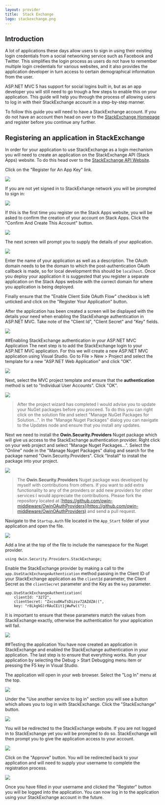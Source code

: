 ```yaml
---
layout: provider
title:  Stack Exchange
logo: stackexchange.png
---
```

## Introduction
A lot of applications these days allow users to sign in using their existing login credentials from a social networking service such as Facebook and Twitter.  This simplifies the login process as users do not have to remember multiple login credentials for various websites, and it also provides the application developer in turn access to certain demographical information from the user.

ASP.NET MVC 5 has support for social logins built in, but as an app developer you will still need to go trough a few steps to enable this on your application.  This guide will help you through the process of allowing users to log in with their StackExchange account in a step-by-step manner.

To follow this guide you will need to have a StackExchange account.  If you do not have an account then head on over to the [StackExchange Homepage](http://stackexchange.com/) and register before you continue any further.

## Registering an application in StackExchange
In order for your application to use StackExchange as a login mechanism you will need to create an application on the StackExchange API (Stack Apps) website.  To do this head over to the [StackExchange API Website](http://api.stackexchange.com/). 

Click on the "Register for An App Key" link.

![](/images/guides/stackexchange/stackexchange-api-website.png)

If you are not yet signed in to StackExhange network you will be prompted to sign in:

![](/images/guides/stackexchange/stackapps-auth.png)

If this is the first time you register on the Stack Apps website, you will be asked to confirm the creation of your account on Stack Apps. Click the "Confirm And Create This Account" button.

![](/images/guides/stackexchange/stackapps-create-account.png)

The next screen will prompt you to supply the details of your application.

![](/images/guides/stackexchange/register-app.png)

Enter the name of your application as well as a description. The OAuth domain needs to be the domain to which the post-authentication OAuth callback is made, so for local development this should be `localhost`. Once you deploy your application it is suggested that you register a separate application on the Stack Apps website with the correct domain for where you application is being deployed.

Finally ensure that the "Enable Client Side OAuth Flow" checkbox is left unticked and click on the "Register Your Application" button.

After the application has been created a screen will be displayed with the details your need when enabling the StackExhange authentication in ASP.NET MVC. Take note of the "Client Id", "Client Secret" and "Key" fields.

![](/images/guides/stackexchange/register-app-success.png)

##Enabling StackExchange authentication in your ASP.NET MVC Application
The next step is to add the StackExchange login to your ASP.NET MVC application.  For this we will create a new ASP.NET MVC application using Visual Studio. Go to File > New > Project and select the template for a new "ASP.NET Web Application" and click "OK".

![](/images/guides/stackexchange/new_project.png)

Next, select the MVC project template and ensure that the **authentication** method is set to "Individual User Accounts".  Click "OK".

![](/images/guides/stackexchange/new_project_mvc.png)

> After the project wizard has completed I would advise you to update your NuGet packages before you proceed.  To do this you can right click on the solution file and select "Manage NuGet Packages for Solution...".  In the "Manage Nuget Packages" dialog you can navigate to the Updates node and ensure that you install any updates.

Next we need to install the **Owin.Security.Providers** Nuget package which will give us access to the StackExchange authentication provider.  Right click on your web project and select "Manage Nuget Packages...". Select the "Online" node in the "Manage Nuget Packages" dialog and search for the package named "Owin.Security.Providers".  Click "Install" to install the package into your project.

![](/images/guides/stackexchange/nuget_package_dialog.png)

> The **Owin.Security.Providers** Nuget package was developed by myself with contributions from others.  If you want to add extra functionality to any of the providers or add new providers for other services I would appreciate the contributions.  Please fork the repository located at [https://github.com/owin-middleware/OwinOAuthProviders](https://github.com/owin-middleware/OwinOAuthProviders) and send a pull request.

Navigate to the `Startup.Auth` file located in the `App_Start` folder of your application and open the file.

![](/images/guides/stackexchange/navigate_startup_auth.png)

Add a line at the top of the file to include the namespace for the Nuget provider.

	using Owin.Security.Providers.StackExchange;

Enable the StackExchange provider by making a call to the `app.UseStackExchangeAuthentication` method passing in the Client ID of your StackExchange application as the `clientId` parameter, the Client Secret as the `clientSecret` parameter and the Key as the `key` parameter.

	app.UseStackExchangeAuthentication(
	    clientId: "3272",
	    clientSecret: "Zxcsu0KwTsDizsv72AZdZA((",
	    key: "r8LkgkG)rRAuCEit1jWwPw((");

It is important to ensure that these parameters match the values from StackExchange exactly, otherwise the authentication for your application will fail.


![](/images/guides/stackexchange/keys-matchup.png)

##Testing the application
You have now created an application in StackExchange and enabled the StackExchange authentication in your application.  The last step is to ensure that everything works.  Run your application by selecting the Debug > Start Debugging menu item or pressing the F5 key in Visual Studio.

The application will open in your web browser.  Select the "Log In" menu at the top.

![](/images/guides/stackexchange/application_start_screen.png)

Under the "Use another service to log in" section you will see a button which allows you to log in with StackExchange.  Click the "StackExchange" button.

![](/images/guides/stackexchange/application_login_screen.png)

You will be redirected to the StackExchange website.  If you are not logged in to StackExchange yet you will be prompted to do so.  StackExchange will then prompt you to give the application access to your account.

![](/images/guides/stackexchange/stackexchange_auth_screen.png)

Click on the "Approve" button. You will be redirected back to your application and will need to supply your username to complete the registration process.

![](/images/guides/stackexchange/complete_registration.png)

Once you have filled in your username and clicked the "Register" button you will be logged into the application.  You can now log in to the application using your StackExchange account in the future.

